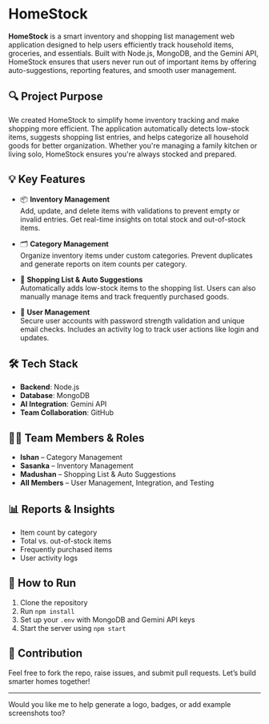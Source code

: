 # HomeStock

**HomeStock** is a smart inventory and shopping list management web application designed to help users efficiently track household items, groceries, and essentials. Built with Node.js, MongoDB, and the Gemini API, HomeStock ensures that users never run out of important items by offering auto-suggestions, reporting features, and smooth user management.

## 🔍 Project Purpose

We created HomeStock to simplify home inventory tracking and make shopping more efficient. The application automatically detects low-stock items, suggests shopping list entries, and helps categorize all household goods for better organization. Whether you're managing a family kitchen or living solo, HomeStock ensures you're always stocked and prepared.

## 💡 Key Features

- 📦 **Inventory Management**  
  Add, update, and delete items with validations to prevent empty or invalid entries. Get real-time insights on total stock and out-of-stock items.

- 🗂️ **Category Management**  
  Organize inventory items under custom categories. Prevent duplicates and generate reports on item counts per category.

- 🛒 **Shopping List & Auto Suggestions**  
  Automatically adds low-stock items to the shopping list. Users can also manually manage items and track frequently purchased goods.

- 👥 **User Management**  
  Secure user accounts with password strength validation and unique email checks. Includes an activity log to track user actions like login and updates.

## 🛠️ Tech Stack

- **Backend**: Node.js  
- **Database**: MongoDB  
- **AI Integration**: Gemini API  
- **Team Collaboration**: GitHub

## 👨‍💻 Team Members & Roles

- **Ishan** – Category Management  
- **Sasanka** – Inventory Management  
- **Madushan** – Shopping List & Auto Suggestions  
- **All Members** – User Management, Integration, and Testing

## 📊 Reports & Insights

- Item count by category  
- Total vs. out-of-stock items  
- Frequently purchased items  
- User activity logs

## 🚀 How to Run

1. Clone the repository  
2. Run `npm install`  
3. Set up your `.env` with MongoDB and Gemini API keys  
4. Start the server using `npm start`

## 🤝 Contribution

Feel free to fork the repo, raise issues, and submit pull requests. Let’s build smarter homes together!

---

Would you like me to help generate a logo, badges, or add example screenshots too?
